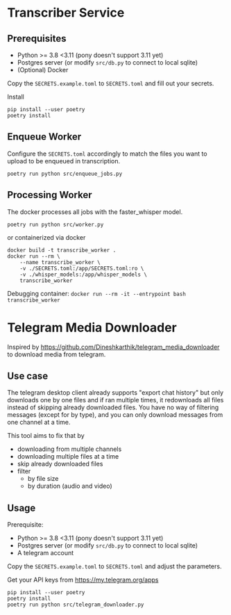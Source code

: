 # Transcriber Service
## Prerequisites
- Python >= 3.8 <3.11 (pony doesn't support 3.11 yet)
- Postgres server (or modify `src/db.py` to connect to local sqlite)
- (Optional) Docker

Copy the `SECRETS.example.toml` to `SECRETS.toml` and fill out your secrets.

Install
```
pip install --user poetry
poetry install
```

## Enqueue Worker
Configure the `SECRETS.toml` accordingly to match the files you want to upload to be enqueued in transcription.

`poetry run python src/enqueue_jobs.py`

## Processing Worker
The docker processes all jobs with the faster_whisper model.

`poetry run python src/worker.py`

or containerized via docker

```
docker build -t transcribe_worker .
docker run --rm \
    --name transcribe_worker \
    -v ./SECRETS.toml:/app/SECRETS.toml:ro \
    -v ./whisper_models:/app/whisper_models \
    transcribe_worker
```
Debugging container:
`docker run --rm -it --entrypoint bash transcribe_worker`

# Telegram Media Downloader
Inspired by https://github.com/Dineshkarthik/telegram_media_downloader to download media from telegram.

## Use case
The telegram desktop client already supports "export chat history" but only downloads one by one files and if ran multiple times, it redownloads all files instead of skipping already downloaded files. You have no way of filtering messages (except for by type), and you can only download messages from one channel at a time.

This tool aims to fix that by
- downloading from multiple channels
- downloading multiple files at a time
- skip already downloaded files
- filter
    - by file size
    - by duration (audio and video)

## Usage
Prerequisite:
- Python >= 3.8 <3.11 (pony doesn't support 3.11 yet)
- Postgres server (or modify `src/db.py` to connect to local sqlite)
- A telegram account

Copy the `SECRETS.example.toml` to `SECRETS.toml` and adjust the parameters.

Get your API keys from https://my.telegram.org/apps
```
pip install --user poetry
poetry install
poetry run python src/telegram_downloader.py
```
